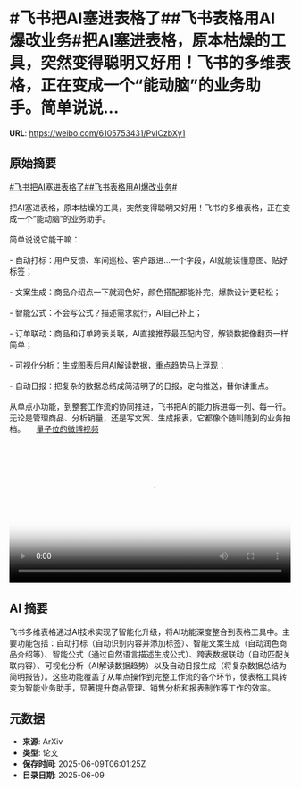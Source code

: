 # #飞书把AI塞进表格了##飞书表格用AI爆改业务#把AI塞进表格，原本枯燥的工具，突然变得聪明又好用！飞书的多维表格，正在变成一个“能动脑”的业务助手。简单说说...

**URL**: https://weibo.com/6105753431/PvICzbXy1

## 原始摘要

<a href="https://m.weibo.cn/search?containerid=231522type%3D1%26t%3D10%26q%3D%23%E9%A3%9E%E4%B9%A6%E6%8A%8AAI%E5%A1%9E%E8%BF%9B%E8%A1%A8%E6%A0%BC%E4%BA%86%23&amp;extparam=%23%E9%A3%9E%E4%B9%A6%E6%8A%8AAI%E5%A1%9E%E8%BF%9B%E8%A1%A8%E6%A0%BC%E4%BA%86%23" data-hide=""><span class="surl-text">#飞书把AI塞进表格了#</span></a><a href="https://m.weibo.cn/search?containerid=231522type%3D1%26t%3D10%26q%3D%23%E9%A3%9E%E4%B9%A6%E8%A1%A8%E6%A0%BC%E7%94%A8AI%E7%88%86%E6%94%B9%E4%B8%9A%E5%8A%A1%23&amp;extparam=%23%E9%A3%9E%E4%B9%A6%E8%A1%A8%E6%A0%BC%E7%94%A8AI%E7%88%86%E6%94%B9%E4%B8%9A%E5%8A%A1%23" data-hide=""><span class="surl-text">#飞书表格用AI爆改业务#</span></a><br><br>把AI塞进表格，原本枯燥的工具，突然变得聪明又好用！飞书的多维表格，正在变成一个“能动脑”的业务助手。<br><br>简单说说它能干嘛：<br><br>- 自动打标：用户反馈、车间巡检、客户跟进…一个字段，AI就能读懂意图、贴好标签；<br>    <br>- 文案生成：商品介绍点一下就润色好，颜色搭配都能补完，爆款设计更轻松；<br>    <br>- 智能公式：不会写公式？描述需求就行，AI自己补上；<br>    <br>- 订单联动：商品和订单跨表关联，AI直接推荐最匹配内容，解锁数据像翻页一样简单；<br>    <br>- 可视化分析：生成图表后用AI解读数据，重点趋势马上浮现；<br>    <br>- 自动日报：把复杂的数据总结成简洁明了的日报，定向推送，替你讲重点。<br>    <br>从单点小功能，到整套工作流的协同推进，飞书把AI的能力拆进每一列、每一行。无论是管理商品、分析销量，还是写文案、生成报表，它都像个随叫随到的业务拍档。 <a href="https://video.weibo.com/show?fid=1034:5175596301615149" data-hide=""><span class="url-icon"><img style="width: 1rem;height: 1rem" src="https://h5.sinaimg.cn/upload/2015/09/25/3/timeline_card_small_video_default.png" referrerpolicy="no-referrer"></span><span class="surl-text">量子位的微博视频</span></a><br clear="both"><div style="clear: both"></div><video controls="controls" poster="https://tvax2.sinaimg.cn/orj480/006Fd7o3ly1i28y6i162lj31hc0u0wfq.jpg" style="width: 100%"><source src="https://f.video.weibocdn.com/o0/f7XBTlZXlx08oU2DqYMU01041200GBc60E010.mp4?label=mp4_720p&amp;template=1280x720.25.0&amp;ori=0&amp;ps=1CwnkDw1GXwCQx&amp;Expires=1749452463&amp;ssig=kO8WXb%2Bdrt&amp;KID=unistore,video"><source src="https://f.video.weibocdn.com/o0/buPhiG7olx08oU2BMJ5e01041200lHKk0E010.mp4?label=mp4_hd&amp;template=852x480.25.0&amp;ori=0&amp;ps=1CwnkDw1GXwCQx&amp;Expires=1749452463&amp;ssig=HSgJBkoqng&amp;KID=unistore,video"><source src="https://f.video.weibocdn.com/o0/UrqNF48alx08oU2BzyOI01041200drkD0E010.mp4?label=mp4_ld&amp;template=640x360.25.0&amp;ori=0&amp;ps=1CwnkDw1GXwCQx&amp;Expires=1749452463&amp;ssig=RmYznwWGck&amp;KID=unistore,video"><p>视频无法显示，请前往<a href="https://video.weibo.com/show?fid=1034%3A5175596301615149" target="_blank" rel="noopener noreferrer">微博视频</a>观看。</p></video>

## AI 摘要

飞书多维表格通过AI技术实现了智能化升级，将AI功能深度整合到表格工具中。主要功能包括：自动打标（自动识别内容并添加标签）、智能文案生成（自动润色商品介绍等）、智能公式（通过自然语言描述生成公式）、跨表数据联动（自动匹配关联内容）、可视化分析（AI解读数据趋势）以及自动日报生成（将复杂数据总结为简明报告）。这些功能覆盖了从单点操作到完整工作流的各个环节，使表格工具转变为智能业务助手，显著提升商品管理、销售分析和报表制作等工作的效率。

## 元数据

- **来源**: ArXiv
- **类型**: 论文
- **保存时间**: 2025-06-09T06:01:25Z
- **目录日期**: 2025-06-09
